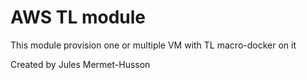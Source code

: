 # AWS TL module

This module provision one or multiple VM with TL macro-docker on it

Created by Jules Mermet-Husson